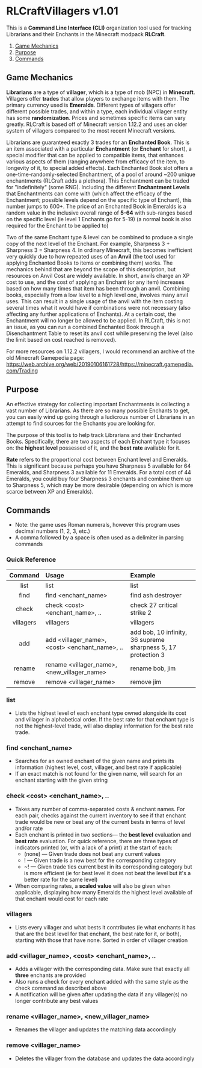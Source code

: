 # RLCraftVillagers v1.01

This is a **Command Line Interface (CLI)** organization tool used for tracking Librarians and their Enchants in the
Minecraft modpack **RLCraft**.

1. [Game Mechanics](#game-mechanics)  
2. [Purpose](#purpose)  
3. [Commands](#commands) 

## Game Mechanics

**Librarians** are a type of **villager**, which is a type of mob (NPC) in **Minecraft**. Villagers offer **trades**
that allow players to exchange items with them. The primary currency used is **Emeralds**. Different types of villagers
offer different possible trades, and within a type, each individual villager entity has some **randomization**. Prices
and sometimes specific items can vary greatly. RLCraft is based off of Minecraft version 1.12.2 and uses an older system
of villagers compared to the most recent Minecraft versions.

Librarians are guaranteed exactly 3 trades for an **Enchanted Book**. This is an item associated with a particular
**Enchantment** (or **Enchant** for short), a special modifier that can be applied to compatible items, that enhances
various aspects of them
(ranging anywhere from efficacy of the item, to longevity of it, to special added effects). Each Enchanted Book slot
offers a one-time-randomly-selected Enchantment, of a pool of around ~200 unique enchantments (RLCraft adds a plethora).
This Enchantment can be traded for "indefinitely" (some RNG). Including the different **Enchantment Levels** that
Enchantments can come with (which affect the efficacy of the Enchantment; possible levels depend on the specific type of
Enchant), this number jumps to 600+. The price of an Enchanted Book in Emeralds is a random value in the inclusive
overall range of **5-64** with sub-ranges based on the specific level (ie level 1 Enchants go for 5-19) (a normal book
is also required for the Enchant to be applied to)

Two of the same Enchant type & level can be combined to produce a single copy of the next level of the Enchant. For
example, Sharpness 3 + Sharpness 3 = Sharpness 4. In ordinary Minecraft, this becomes inefficient very quickly due to
how repeated uses of an **Anvil** (the tool used for applying Enchanted Books to items or combining them)
works. The mechanics behind that are beyond the scope of this description, but resources on Anvil Cost are widely
available. In short, anvils charge an XP cost to use, and the cost of applying an Enchant (or any item) increases based
on how many times that item has been through an anvil. Combining books, especially from a low level to a high level one,
involves many anvil uses. This can result in a single usage of the anvil with the item costing several times what it
would have if combinations were not necessary (also affecting any further applications of Enchants). At a certain cost,
the Enchantment will no longer be allowed to be applied. In RLCraft, this is not an issue, as you can run a combined
Enchanted Book through a Disenchantment Table to reset its anvil cost while preserving the level (also the limit based
on cost reached is removed).

For more resources on 1.12.2 villagers, I would recommend an archive of the old Minecraft Gamepedia
page: https://web.archive.org/web/20190106161728/https://minecraft.gamepedia.com/Trading

## Purpose

An effective strategy for collecting important Enchantments is collecting a vast number of Librarians. As there are so
many possible Enchants to get, you can easily wind up going through a ludicrous number of Librarians in an attempt to
find sources for the Enchants you are looking for.

The purpose of this tool is to help track Librarians and their Enchanted Books. Specifically, there are two aspects of
each Enchant type it focuses on: the **highest level** possessed of it, and the **best rate** available for it.

**Rate** refers to the proportional cost between Enchant level and Emeralds. This is significant because perhaps you
have Sharpness 5 available for 64 Emeralds, and Sharpness 3 available for 11 Emeralds. For a total cost of 44 Emeralds,
you could buy four Sharpness 3 enchants and combine them up to Sharpness 5, which may be more desirable (depending on
which is more scarce between XP and Emeralds).

## Commands

* Note: the game uses Roman numerals, however this program uses decimal numbers (1, 2, 3, etc.)
* A comma followed by a space is often used as a delimiter in parsing commands

### Quick Reference

|  Command  | Usage                                             | Example                                                       |
|:---------:|:--------------------------------------------------|:--------------------------------------------------------------|
|   list    | list                                              | list                                                          |
|   find    | find \<enchant_name>                              | find ash destroyer                                            |
|   check   | check \<cost> \<enchant_name>, ..                 | check 27 critical strike 2                                    |
| villagers | villagers                                         | villagers                                                     |
|    add    | add \<villager_name>, \<cost> \<enchant_name>, .. | add bob, 10 infinity, 36 supreme sharpness 5, 17 protection 3 |
|  rename   | rename <villager_name>, <new_villager_name>       | rename bob, jim                                               |
|  remove   | remove \<villager_name>                           | remove jim                                                    |  

### list

* Lists the highest level of each enchant type owned alongside its cost and villager in alphabetical order. If the best
  rate for that enchant type is not the highest-level trade, will also display information for the best rate trade.

### find \<enchant_name>

* Searches for an owned enchant of the given name and prints its information (highest level, cost, villager, and best
  rate if applicable)
* If an exact match is not found for the given name, will search for an enchant starting with the given string

### check \<cost> \<enchant_name>, ..

* Takes any number of comma-separated costs & enchant names. For each pair, checks against the current inventory to see
  if that enchant trade would be new or beat any of the current bests in terms of level and/or rate
* Each enchant is printed in two sections— the **best level** evaluation and **best rate** evaluation. For quick
  reference, there are three types of indicators printed (or, with a lack of a print) at the start of each:
    * (none) — Given trade does not beat any current values
    * ! — Given trade is a new best for the corresponding category
    * ~! — Given trade ties current best in its corresponding category but is more efficient (ie for best level it does
      not beat the level but it's a better rate for the same level)
* When comparing rates, a **scaled value** will also be given when applicable, displaying how many Emeralds the highest level available of that enchant would cost for each rate

### villagers

* Lists every villager and what bests it contributes (ie what enchants it has that are the best level for that enchant, the best rate for it, or both), starting with those that have none. Sorted in order of villager creation

### add \<villager_name>, \<cost> \<enchant_name>, ..

* Adds a villager with the corresponding data. Make sure that exactly all **three** enchants are provided
* Also runs a check for every enchant added with the same style as the check command as described above
* A notification will be given after updating the data if any villager(s) no longer contribute any best values

### rename <villager_name>, <new_villager_name>

* Renames the villager and updates the matching data accordingly

### remove <villager_name>

* Deletes the villager from the database and updates the data accordingly
